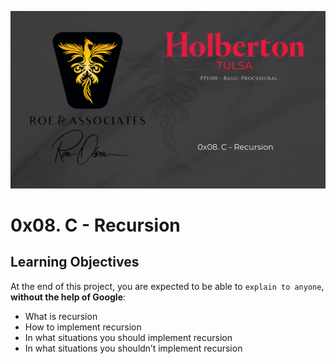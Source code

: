 ![0x08. C - Recursion banner](https://github.com/ronroeandassociates/assets/blob/master/images/0x08-c_recursion_banner.png)

# 0x08. C - Recursion

## Learning Objectives

At the end of this project, you are expected to be able to `explain to anyone`, **without the help of Google**:

- What is recursion
- How to implement recursion
- In what situations you should implement recursion
- In what situations you shouldn’t implement recursion
